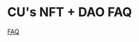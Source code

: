 # CU's NFT + DAO FAQ

[FAQ](CU's%20NFT%20+%20DAO%20FAQ%201584b1181e274e8a973da7fc57dce6c4/FAQ%2013678cc58b094b4c99deee923c1bbb22.csv)